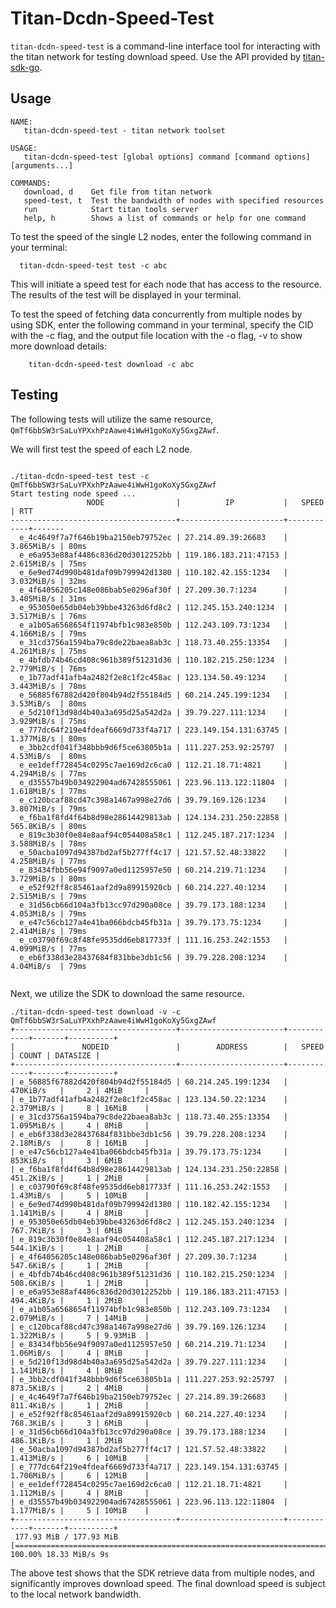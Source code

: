 # Titan-Dcdn-Speed-Test

`titan-dcdn-speed-test` is a command-line interface tool for interacting with the titan network for testing download speed.
Use the API provided by [titan-sdk-go](https://github.com/Filecoin-Titan/titan-sdk-go).

## Usage
```
NAME:
   titan-dcdn-speed-test - titan network toolset

USAGE:
   titan-dcdn-speed-test [global options] command [command options] [arguments...]

COMMANDS:
   download, d    Get file from titan network
   speed-test, t  Test the bandwidth of nodes with specified resources
   run            Start titan tools server
   help, h        Shows a list of commands or help for one command

```

To test the speed of the single L2 nodes, enter the following command in your terminal:

```shell
  titan-dcdn-speed-test test -c abc
```
This will initiate a speed test for each node that has access to the resource. The results of the test will be displayed in your terminal.

To test the speed of fetching data concurrently from multiple nodes by using SDK, enter the following command in your terminal, specify the CID with the -c flag, 
and the output file location with the -o flag, -v to show more download details:

```
    titan-dcdn-speed-test download -c abc
```

## Testing
The following tests will utilize the same resource, `QmTf6bbSW3rSaLuYPXxhPzAawe4iWwH1goKoXy5GxgZAwf`.

We will first test the speed of each L2 node.

```shell

./titan-dcdn-speed-test test -c QmTf6bbSW3rSaLuYPXxhPzAawe4iWwH1goKoXy5GxgZAwf
Start testing node speed ...
                 NODE                |          IP           |   SPEED    | RTT   
-------------------------------------+-----------------------+------------+-------
  e_4c4649f7a7f646b19ba2150eb79752ec | 27.214.89.39:26683    | 3.865MiB/s | 80ms  
  e_e6a953e88af4486c836d20d3012252bb | 119.186.183.211:47153 | 2.615MiB/s | 75ms  
  e_6e9ed74d990b481daf09b799942d1380 | 110.182.42.155:1234   | 3.032MiB/s | 32ms  
  e_4f64056205c148e086bab5e0296af30f | 27.209.30.7:1234      | 3.405MiB/s | 31ms  
  e_953050e65db04eb39bbe43263d6fd8c2 | 112.245.153.240:1234  | 3.517MiB/s | 76ms  
  e_a1b05a6568654f11974bfb1c983e850b | 112.243.109.73:1234   | 4.166MiB/s | 79ms  
  e_31cd3756a1594ba79c8de22baea8ab3c | 118.73.40.255:13354   | 4.261MiB/s | 75ms  
  e_4bfdb74b46cd408c961b389f51231d36 | 110.182.215.250:1234  | 2.779MiB/s | 76ms  
  e_1b77adf41afb4a2482f2e8c1f2c458ac | 123.134.50.49:1234    | 3.443MiB/s | 78ms  
  e_56885f67882d420f804b94d2f55184d5 | 60.214.245.199:1234   | 3.53MiB/s  | 80ms  
  e_5d210f13d98d4b40a3a695d25a542d2a | 39.79.227.111:1234    | 3.929MiB/s | 75ms  
  e_777dc64f219e4fdeaf6669d733f4a717 | 223.149.154.131:63745 | 1.377MiB/s | 80ms  
  e_3bb2cdf041f348bbb9d6f5ce63805b1a | 111.227.253.92:25797  | 4.53MiB/s  | 80ms  
  e_ee1deff728454c0295c7ae169d2c6ca0 | 112.21.18.71:4821     | 4.294MiB/s | 77ms  
  e_d35557b49b034922904ad67428555061 | 223.96.113.122:11804  | 1.618MiB/s | 77ms  
  e_c120bcaf88cd47c398a1467a998e27d6 | 39.79.169.126:1234    | 3.807MiB/s | 79ms  
  e_f6ba1f8fd4f64b8d98e28614429813ab | 124.134.231.250:22858 | 565.8KiB/s | 80ms  
  e_819c3b30f0e84e8aaf94c054408a58c1 | 112.245.187.217:1234  | 3.588MiB/s | 78ms  
  e_50acba1097d94387bd2af5b277ff4c17 | 121.57.52.48:33822    | 4.258MiB/s | 77ms  
  e_83434fbb56e94f9097a0ed1125957e50 | 60.214.219.71:1234    | 3.729MiB/s | 80ms  
  e_e52f92ff8c85461aaf2d9a89915920cb | 60.214.227.40:1234    | 2.515MiB/s | 79ms  
  e_31d56cb66d104a3fb13cc97d290a08ce | 39.79.173.188:1234    | 4.053MiB/s | 79ms  
  e_e47c56cb127a4e41ba066bdcb45fb31a | 39.79.173.75:1234     | 2.414MiB/s | 79ms  
  e_c03790f69c8f48fe9535dd6eb817733f | 111.16.253.242:1553   | 4.099MiB/s | 77ms  
  e_eb6f338d3e28437684f831bbe3db1c56 | 39.79.228.208:1234    | 4.04MiB/s  | 79ms  


```

Next, we utilize the SDK to download the same resource.

```shell
./titan-dcdn-speed-test download -v -c QmTf6bbSW3rSaLuYPXxhPzAawe4iWwH1goKoXy5GxgZAwf
+------------------------------------+-----------------------+------------+-------+----------+
|               NODEID               |        ADDRESS        |   SPEED    | COUNT | DATASIZE |
+------------------------------------+-----------------------+------------+-------+----------+
| e_56885f67882d420f804b94d2f55184d5 | 60.214.245.199:1234   | 470KiB/s   |     2 | 4MiB     |
| e_1b77adf41afb4a2482f2e8c1f2c458ac | 123.134.50.22:1234    | 2.379MiB/s |     8 | 16MiB    |
| e_31cd3756a1594ba79c8de22baea8ab3c | 118.73.40.255:13354   | 1.095MiB/s |     4 | 8MiB     |
| e_eb6f338d3e28437684f831bbe3db1c56 | 39.79.228.208:1234    | 2.18MiB/s  |     8 | 16MiB    |
| e_e47c56cb127a4e41ba066bdcb45fb31a | 39.79.173.75:1234     | 853KiB/s   |     3 | 6MiB     |
| e_f6ba1f8fd4f64b8d98e28614429813ab | 124.134.231.250:22858 | 451.2KiB/s |     1 | 2MiB     |
| e_c03790f69c8f48fe9535dd6eb817733f | 111.16.253.242:1553   | 1.43MiB/s  |     5 | 10MiB    |
| e_6e9ed74d990b481daf09b799942d1380 | 110.182.42.155:1234   | 1.141MiB/s |     4 | 8MiB     |
| e_953050e65db04eb39bbe43263d6fd8c2 | 112.245.153.240:1234  | 767.7KiB/s |     3 | 6MiB     |
| e_819c3b30f0e84e8aaf94c054408a58c1 | 112.245.187.217:1234  | 544.1KiB/s |     1 | 2MiB     |
| e_4f64056205c148e086bab5e0296af30f | 27.209.30.7:1234      | 547.6KiB/s |     1 | 2MiB     |
| e_4bfdb74b46cd408c961b389f51231d36 | 110.182.215.250:1234  | 508.6KiB/s |     1 | 2MiB     |
| e_e6a953e88af4486c836d20d3012252bb | 119.186.183.211:47153 | 494.4KiB/s |     1 | 2MiB     |
| e_a1b05a6568654f11974bfb1c983e850b | 112.243.109.73:1234   | 2.079MiB/s |     7 | 14MiB    |
| e_c120bcaf88cd47c398a1467a998e27d6 | 39.79.169.126:1234    | 1.322MiB/s |     5 | 9.93MiB  |
| e_83434fbb56e94f9097a0ed1125957e50 | 60.214.219.71:1234    | 1.06MiB/s  |     4 | 8MiB     |
| e_5d210f13d98d4b40a3a695d25a542d2a | 39.79.227.111:1234    | 1.141MiB/s |     4 | 8MiB     |
| e_3bb2cdf041f348bbb9d6f5ce63805b1a | 111.227.253.92:25797  | 873.5KiB/s |     2 | 4MiB     |
| e_4c4649f7a7f646b19ba2150eb79752ec | 27.214.89.39:26683    | 811.4KiB/s |     1 | 2MiB     |
| e_e52f92ff8c85461aaf2d9a89915920cb | 60.214.227.40:1234    | 768.3KiB/s |     3 | 6MiB     |
| e_31d56cb66d104a3fb13cc97d290a08ce | 39.79.173.188:1234    | 486.1KiB/s |     1 | 2MiB     |
| e_50acba1097d94387bd2af5b277ff4c17 | 121.57.52.48:33822    | 1.413MiB/s |     6 | 10MiB    |
| e_777dc64f219e4fdeaf6669d733f4a717 | 223.149.154.131:63745 | 1.706MiB/s |     6 | 12MiB    |
| e_ee1deff728454c0295c7ae169d2c6ca0 | 112.21.18.71:4821     | 1.112MiB/s |     4 | 8MiB     |
| e_d35557b49b034922904ad67428555061 | 223.96.113.122:11804  | 1.177MiB/s |     5 | 10MiB    |
+------------------------------------+-----------------------+------------+-------+----------+
 177.93 MiB / 177.93 MiB [==============================================================================================================================] 100.00% 18.33 MiB/s 9s

```
The above test shows that the SDK retrieve data from multiple nodes, and significantly improves download speed.
The final download speed is subject to the local network bandwidth.
